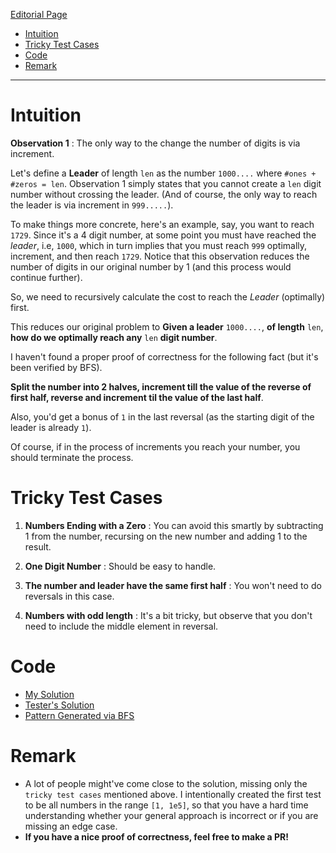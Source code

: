 [Editorial Page](../nutanix-set-3.md)


<!-- vim-markdown-toc GFM -->

* [Intuition](#intuition)
* [Tricky Test Cases](#tricky-test-cases)
* [Code](#code)
* [Remark](#remark)

<!-- vim-markdown-toc -->

----

# Intuition
**Observation 1** : The only way to the change the number of digits is via increment.

Let's define a **Leader** of length `len` as the number `1000....` where `#ones + #zeros = len`. Observation 1 simply states that you cannot create a `len` digit number without crossing the leader. (And of course, the only way to reach the leader is via increment in `999.....`).

To make things more concrete, here's an example, say, you want to reach `1729`. Since it's a 4 digit number, at some point you must have reached the *leader*, i.e, `1000`, which in turn implies that you must reach `999` optimally, increment, and then reach `1729`. Notice that this observation reduces the number of digits in our original number by 1 (and this process would continue further).

So, we need to recursively calculate the cost to reach the *Leader* (optimally) first.

This reduces our original problem to **Given a leader** `1000....`, **of length** `len`, **how do we optimally reach any** `len` **digit number**.

I haven't found a proper proof of correctness for the following fact (but it's been verified by BFS).

**Split the number into 2 halves, increment till the value of the reverse of first half, reverse and increment til the value of the last half**.

Also, you'd get a bonus of `1` in the last reversal (as the starting digit of the leader is already `1`).

Of course, if in the process of increments you reach your number, you should terminate the process. 

# Tricky Test Cases
1) **Numbers Ending with a Zero** : You can avoid this smartly by subtracting 1 from the number, recursing on the new number and adding 1 to the result.

2) **One Digit Number** : Should be easy to handle.

3) **The number and leader have the same first half** : You won't need to do reversals in this case.

4) **Numbers with odd length** : It's a bit tricky, but observe that you don't need to include the middle element in reversal.

# Code
* [My Solution](solution.cpp)
* [Tester's Solution](stupid.cpp)
* [Pattern Generated via BFS](pattern.txt)

# Remark
* A lot of people might've come close to the solution, missing only the `tricky test cases` mentioned above. I intentionally created the first test to be all numbers in the range `[1, 1e5]`, so that you have a hard time understanding whether your general approach is incorrect or if you are missing an edge case. 
* **If you have a nice proof of correctness, feel free to make a PR!**
